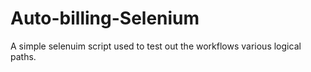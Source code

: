 # Auto-billing-Selenium
A simple selenuim script used to test out the workflows various logical paths. 
